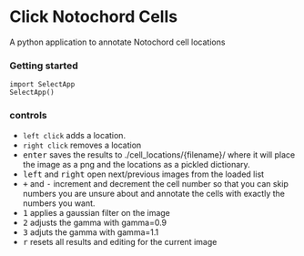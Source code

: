 # Click Notochord Cells
A python application to annotate Notochord cell locations 

### Getting started

```
import SelectApp
SelectApp()
```

### controls
* `left click` adds a location.
* `right click` removes a location
* <kbd>enter</kbd> saves the results to ./cell_locations/{filename}/ where it will place the image as a png and the locations as a pickled dictionary.
* <kbd>left</kbd> and <kbd>right</kbd> open next/previous images from the loaded list
* <kbd>+</kbd> and <kbd>-</kbd> increment and decrement the cell number so that you can skip numbers you are unsure about and annotate the cells with exactly the numbers you want.
* <kbd>1</kbd> applies a gaussian filter on the image
* <kbd>2</kbd> adjusts the gamma with gamma=0.9
* <kbd>3</kbd> adjuts the gamma with gamma=1.1
* <kbd>r</kbd> resets all results and editing for the current image
